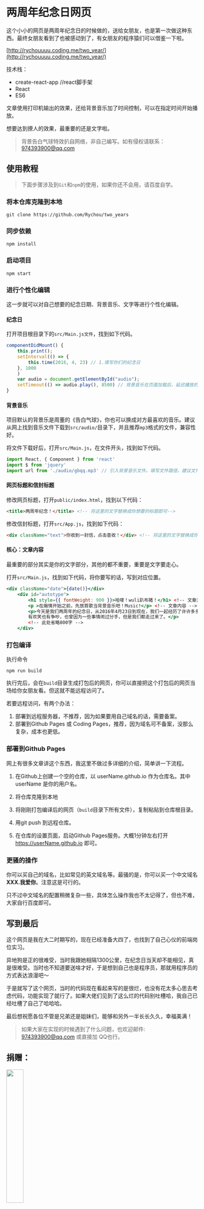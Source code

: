 # 两周年纪念日网页

这个小小的网页是两周年纪念日的时候做的，送给女朋友，也是第一次做这种东西。最终女朋友看到了也被感动到了，有女朋友的程序猿们可以借鉴一下啦。

[http://rychouuuu.coding.me/two_year/](http://rychouuuu.coding.me/two_year/)

技术栈：

- create-react-app //react脚手架
- React
- ES6

文章使用打印机输出的效果，还给背景音乐加了时间控制，可以在指定时间开始播放。

想要达到撩人的效果，最重要的还是文字啦。

> 背景告白气球特效扒自网络，非自己编写。如有侵权请联系：974393900@qq.com

## 使用教程

> 下面步骤涉及到`Git`和`npm`的使用，如果你还不会用，请百度自学。

### 将本仓库克隆到本地

```shell
git clone https://github.com/Rychou/two_years
```

### 同步依赖

``` shell
npm install
```

### 启动项目

```shell
npm start
```

### 进行个性化编辑

这一步就可以对自己想要的纪念日期、背景音乐、文字等进行个性化编辑。

#### 纪念日

打开项目根目录下的`src/Main.js文件`，找到如下代码。

```js
componentDidMount() {
    this.print();
    setInterval(() => {
        this.time(2016, 4, 23) // 1.填写你们的纪念日
    }, 1000
    )
    var audio = document.getElementById("audio");
    setTimeout(() => audio.play(), 8500) // 背景音乐在页面加载后，延迟播放的时长，单位：毫秒。
}
```

#### 背景音乐

项目默认的背景乐是周董的《告白气球》，你也可以换成对方最喜欢的音乐。建议从网上找到音乐文件下载到`src/audio/`目录下，并且推荐`mp3`格式的文件，兼容性好。

将文件下载好后，打开`src/Main.js`，在文件开头，找到如下代码。

```js
import React, { Component } from 'react'
import $ from 'jquery'
import url from './audio/gbqq.mp3' // 引入背景音乐文件。填写文件路径。建议文件名用英文。
```

#### 网页标题和信封标题

修改网页标题，打开`public/index.html`，找到以下代码：

```html
<title>两周年纪念！</title> <!-- 将这里的文字替换成你想要的标题即可-->
```

修改信封标题，打开`src/App.js`，找到如下代码：

```html
<div className="text">你收到一封信，点击查收！</div> <!-- 将这里的文字替换成你想要的标题即可 -->
```

#### 核心：文章内容

最重要的部分其实是你的文字部分，其他的都不重要，重要是文字要走心。

打开`src/Main.js`，找到如下代码，将你要写的话，写到对应位置。

```jsx
<div className="date">{date()}</div>
    <div id="autotype">
        <h1 style={{ fontWeight: 900 }}>哈喽！wuli趴布猪！</h1> <!-- 文章开头文字 -->
        <p >在煽情开始之前，先放首歌当背景音乐吧！Music!</p> <!-- 文章内容 -->
        <p>今天是我们两周年的纪念日，从2016年4月23日到现在，我们一起经历了许许多多的事情，
        有欢笑也有争吵，也曾因为一些事情闹过分手，但是我们都走过来了。</p>
        <!-- 此处省略800字 -->
    </div>
```

### 打包编译

执行命令

```shel
npm run build
```

执行完后，会在`build`目录生成打包后的网页，你可以直接把这个打包后的网页当场给你女朋友看。但这就不能远程访问了。

若要远程访问，有两个办法：

1. 部署到远程服务器，不推荐，因为如果要用自己域名的话，需要备案。
2. 部署到Github Pages 或 Coding Pages，推荐，因为域名可不备案，没那么复杂，成本也更低。

### 部署到Github Pages

网上有很多文章讲这个东西，我这里不做过多详细的介绍，简单讲一下流程。

1. 在Github上创建一个空的仓库，以 userName.github.io 作为仓库名。其中 userName 是你的用户名。

2. 将仓库克隆到本地
3. 将刚刚打包编译后的网页（`build`目录下所有文件），复制粘贴到仓库根目录。
4. 用git push 到远程仓库。
5. 在仓库的设置页面，启动Github Pages服务。大概1分钟左右打开 https://userName.github.io 即可。

### 更骚的操作

你可以买自己的域名，比如常见的英文域名等。最骚的是，你可以买一个中文域名  **XXX.我爱你**。注意这是可行的。

只不过中文域名的配置稍微复杂一些，具体怎么操作我也不太记得了，但也不难，大家自行百度即可。

## 写到最后

这个网页是我在大二时期写的，现在已经准备大四了，也找到了自己心仪的前端岗位实习。

异地狗是正的很难受，当时我跟她相隔1300公里，在纪念日当天却不能相见，真是很难受。当时也不知道要送啥才好，于是想到自己也是程序员，那就用程序员的方式表达浪漫吧～

于是就写了这个网页，当时的代码现在看起来写的是很烂，也没有花太多心思去考虑代码，功能实现了就行了。如果大佬们见到了这么烂的代码别吐槽哈，我自己已经吐槽了自己了哈哈哈。

最后想祝愿各位不管是兄弟还是姐妹们，能够和另外一半长长久久，幸福美满！

> 如果大家在实现的时候遇到了什么问题，也欢迎邮件: 974393900@qq.com 或直接加 QQ也行。

## 捐赠：

<img style="width: 30%;" src="https://user-images.githubusercontent.com/25195267/63184954-47da8080-c08b-11e9-8a25-07d2dfc929e3.png"/>

